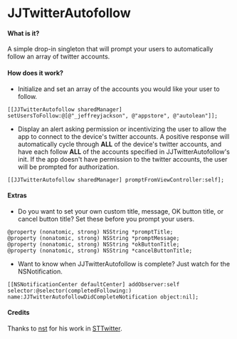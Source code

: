 # JJTwitterAutofollow

#### What is it?

A simple drop-in singleton that will prompt your users to automatically follow an array of twitter accounts.

#### How does it work?

-  Initialize and set an array of the accounts you would like your user to follow.
```
[[JJTwitterAutofollow sharedManager] setUsersToFollow:@[@"_jeffreyjackson", @"appstore", @"autolean"]];
```

-  Display an alert asking permission or incentivizing the user to allow the app to connect to the device's twitter accounts.  A positive response will automatically cycle through **ALL** of the device's twitter accounts, and have each follow **ALL** of the accounts specified in JJTwitterAutofollow's init.  If the app doesn't have permission to the twitter accounts, the user will be prompted for authorization.
```
[[JJTwitterAutofollow sharedManager] promptFromViewController:self];
```

#### Extras

-  Do you want to set your own custom title, message, OK button title, or cancel button title?  Set these before you prompt your users.
```
@property (nonatomic, strong) NSString *promptTitle;
@property (nonatomic, strong) NSString *promptMessage;
@property (nonatomic, strong) NSString *okButtonTitle;
@property (nonatomic, strong) NSString *cancelButtonTitle;
```

-  Want to know when JJTwitterAutofollow is complete?  Just watch for the NSNotification.
```
[[NSNotificationCenter defaultCenter] addObserver:self selector:@selector(completedFollowing:) name:JJTwitterAutofollowDidCompleteNotification object:nil];
```

#### Credits

Thanks to [nst](https://github.com/nst) for his work in [STTwitter](https://github.com/nst/STTwitter). 
